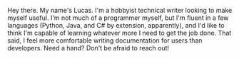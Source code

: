 Hey there. My name's Lucas. I'm a hobbyist technical writer looking to make myself useful. I'm not much of a programmer myself, but I'm fluent in a few languages (Python, Java, and C# by extension, apparently), and I'd like to think I'm capable of learning whatever more I need to get the job done. That said, I feel more comfortable writing documentation for users than developers. Need a hand? Don't be afraid to reach out!

<!---
lmc395/lmc395 is a ✨ special ✨ repository because its `README.md` (this file) appears on your GitHub profile.
You can click the Preview link to take a look at your changes.
--->
